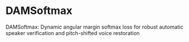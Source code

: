 # DAMSoftmax
DAMSoftmax: Dynamic angular margin softmax loss for robust automatic speaker verification and pitch-shifted voice restoration
